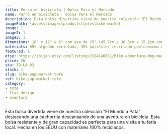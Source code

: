 ```yaml
---
title: Perro en bicicleta | Bolsa Para el Mercado
name: Perro en bicicleta | Bolsa Para el Mercado
description: Esta bolsa divertida viene de nuestra colección "El Mundo a Pata" destacando una cachorrita descansando de una aventura en bicicleta. Esta bolsa resistente y de gran capacidad es perfecta para una visita a tu feria local. Hecha en los EEUU con materiales 100% reciclados.
imagePath: \assets\images\products\totes\bike-market
image: 1
image2: 1
image3: 1
dimensions: 18" x 12" x 6" con asa de 25" (45.7cm x 30.5cm x 15.2cm con asa de 63.5cm)
materials: 65% algodón reciclado, 35% poliéster reciclado postconsumo certificado
featured: 1
etsy: https://soijen.etsy.com/listing/1524146631/bike-adventure-dog-market-tote-bag?utm_source=Copy&utm_medium=ListingManager&utm_campaign=Share&utm_term=so.lmsm&share_time=1695258529859
price: 26
sku: TB-LA-02
stock: 1
slug: bike-pup-market-tote
ref: bike-pup-market-tote
category:
- tote
- flat-design
- aventura
---
```

Esta bolsa divertida viene de nuestra colección "El Mundo a Pata" destacando una cachorrita descansando de una aventura en bicicleta. Esta bolsa resistente y de gran capacidad es perfecta para una visita a tu feria local. Hecha en los EEUU con materiales 100% reciclados.